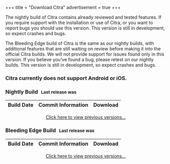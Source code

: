 +++
title = "Download Citra"
advertisement = true
+++

The nightly build of Citra contains already reviewed and tested features. If you require support with the installation or use of Citra, or you want to report bugs you should use this version. This version is still in development, so expect crashes and bugs.

The Bleeding Edge build of Citra is the same as our nightly builds, with additional features that are still waiting on review before making it into the official Citra builds. We will not provide support for issues found only in this version. If you believe you've found a bug, please retest on our nightly builds. This version is still in development, so expect crashes and bugs.

<div class="visible-xs">
  <h3>Citra currently does not support Android or iOS.</h3>
</div>

<h3>Nightly Build <span style='font-size: smaller; margin-left: 6px;'> Last release was  <span id='last-updated-nightly'></span></span></h3>
<table id="downloads-nightly" class="table">
    <thead>
        <tr>
            <th>Build Date</th>
            <th>Commit Information</th>
            <th>Download</th>
        </tr>
    </thead>
    <tbody>
    </tbody>
</table>
<div style="text-align: center; padding: 0px; margin: 0px;"><a href = "https://github.com/citra-emu/citra-nightly/releases">Click here to view previous versions...</a></div>

<h3>Bleeding Edge Build <span style='font-size: smaller; margin-left: 6px;'> Last release was  <span id='last-updated-bleeding-edge'></span></span></h3>
<table id="downloads-bleeding-edge" class="table">
    <thead>
        <tr>
            <th>Build Date</th>
            <th>Commit Information</th>
            <th>Download</th>
        </tr>
    </thead>
    <tbody>
    </tbody>
</table>
<div style="text-align: center; padding: 0px; margin: 0px;"><a href = "https://github.com/citra-emu/citra-bleeding-edge/releases">Click here to view previous versions...</a></div>

<style>
    .table-first { background-color: #fcf8e3; }
    .dl-icon { display: inline-block; border-bottom: 0px !important; }
    .dl-icon img { width: 32px; height: 32px; padding: 4px; }
    .dl-icon img:hover { cursor: pointer; }
</style>

<script src="https://cdnjs.cloudflare.com/ajax/libs/moment.js/2.17.1/moment.min.js"></script>
